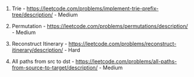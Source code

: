 1. Trie - https://leetcode.com/problems/implement-trie-prefix-tree/description/ - Medium

2. Permutation - https://leetcode.com/problems/permutations/description/ - Medium

3. Reconstruct Itinerary - https://leetcode.com/problems/reconstruct-itinerary/description/ - Hard

4. All paths from src to dst - https://leetcode.com/problems/all-paths-from-source-to-target/description/ - Medium
